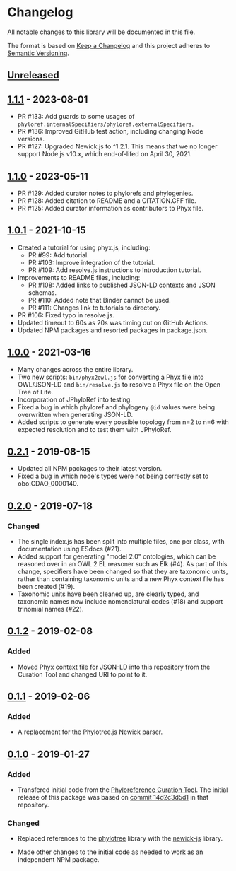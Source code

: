 # Changelog
All notable changes to this library will be documented in this file.

The format is based on [Keep a Changelog] and this project adheres to [Semantic Versioning].

## [Unreleased]

## [1.1.1] - 2023-08-01
- PR #133: Add guards to some usages of `phyloref.internalSpecifiers/phyloref.externalSpecifiers`.
- PR #136: Improved GitHub test action, including changing Node versions.
- PR #127: Upgraded Newick.js to ^1.2.1. This means that we no longer
  support Node.js v10.x, which end-of-lifed on April 30, 2021.

## [1.1.0] - 2023-05-11
- PR #129: Added curator notes to phylorefs and phylogenies.
- PR #128: Added citation to README and a CITATION.CFF file.
- PR #125: Added curator information as contributors to Phyx file.

## [1.0.1] - 2021-10-15
- Created a tutorial for using phyx.js, including:
  - PR #99: Add tutorial.
  - PR #103: Improve integration of the tutorial.
  - PR #109: Add resolve.js instructions to Introduction tutorial.
- Improvements to README files, including:
  - PR #108: Added links to published JSON-LD contexts and JSON schemas.
  - PR #110: Added note that Binder cannot be used.
  - PR #111: Changes link to tutorials to directory.
- PR #106: Fixed typo in resolve.js.
- Updated timeout to 60s as 20s was timing out on GitHub Actions.
- Updated NPM packages and resorted packages in package.json.

## [1.0.0] - 2021-03-16
- Many changes across the entire library.
- Two new scripts: `bin/phyx2owl.js` for converting a Phyx file into OWL/JSON-LD
  and `bin/resolve.js` to resolve a Phyx file on the Open Tree of Life.
- Incorporation of JPhyloRef into testing.
- Fixed a bug in which phyloref and phylogeny `@id` values were being overwritten when generating JSON-LD.
- Added scripts to generate every possible topology from n=2 to n=6 with expected resolution and to test them with JPhyloRef.

## [0.2.1] - 2019-08-15
- Updated all NPM packages to their latest version.
- Fixed a bug in which node's types were not being correctly set to obo:CDAO\_0000140.

## [0.2.0] - 2019-07-18
### Changed
- The single index.js has been split into multiple files, one per class, with documentation using ESdocs (#21).
- Added support for generating "model 2.0" ontologies, which can be reasoned over in an OWL 2 EL reasoner such as Elk (#4). As part of this change, specifiers have been changed so that they are taxonomic units, rather than containing taxonomic units and a new Phyx context file has been created (#19).
- Taxonomic units have been cleaned up, are clearly typed, and taxonomic names now include nomenclatural codes (#18) and support trinomial names (#22).

## [0.1.2] - 2019-02-08
### Added
- Moved Phyx context file for JSON-LD into this repository from the Curation Tool and changed URI to point to it.

## [0.1.1] - 2019-02-06
### Added
- A replacement for the Phylotree.js Newick parser.

## [0.1.0] - 2019-01-27
### Added
- Transfered initial code from the [Phyloreference Curation Tool]. The initial
release of this package was based on [commit 14d2c3d5d1] in that repository.

### Changed
- Replaced references to the [phylotree] library with the [newick-js] library.
- Made other changes to the initial code as needed to work as an independent NPM package.

  [Unreleased]: https://github.com/phyloref/phyx.js/compare/v1.1.1...master
  [1.1.1]: https://github.com/phyloref/phyx.js/compare/v1.1.0...v1.1.1
  [1.1.0]: https://github.com/phyloref/phyx.js/compare/v1.0.1...v1.1.0
  [1.0.1]: https://github.com/phyloref/phyx.js/compare/v1.0.0...v1.0.1
  [1.0.0]: https://github.com/phyloref/phyx.js/compare/v0.2.1...v1.0.0
  [0.2.1]: https://github.com/phyloref/phyx.js/compare/v0.2.0...v0.2.1
  [0.2.0]: https://github.com/phyloref/phyx.js/compare/v0.1.2...v0.2.0
  [0.1.2]: https://github.com/phyloref/phyx.js/compare/v0.1.1...v0.1.2
  [0.1.1]: https://github.com/phyloref/phyx.js/compare/v0.1.0...v0.1.1
  [0.1.0]: https://github.com/phyloref/phyx.js/releases/tag/v0.1.0
  [Keep a Changelog]: https://keepachangelog.com/en/1.0.0/
  [Semantic Versioning]: https://semver.org/spec/v2.0.0.html
  [Phyloreference Curation Tool]: http://github.com/phyloref/curation-tool
  [commit 14d2c3d5d1]: https://github.com/phyloref/curation-tool/commit/14d2c3d5d12ee4e925e29961bd46587aabfb8cd4
  [phylotree]: https://www.npmjs.com/package/phylotree
  [newick-js]: https://www.npmjs.com/package/newick-js
